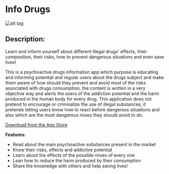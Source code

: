 Info Drugs
======================
![alt tag](http://i.imgur.com/FJxEnTG.gif)

## Description:

Learn and inform yourself about different illegal drugs' effects, their composition, their risks, how to prevent dangerous situations and even save lives!

This is a psychoactive drugs information app which purpose is educating and informing potential and regular users about the drugs subject and make them aware of how should they prevent and avoid most of the risks associated with drugs consumption, the content is written in a very objective way and alerts the users of the addiction potential and the harm produced in the human body for every drug. This application does not pretend to encourage or criminalize the use of illegal substances, it pretends letting users know how to react before dangerous situations and also which are the most dangerous mixes they should avoid to do.

[Download from the App Store](https://itunes.apple.com/us/app/info-drugs/id1068494182?mt=8) 

 **Features:**
* Read about the main psychoactive substances present in the market
* Know their risks, effects and addictive potential 
* Learn about the effects of the possible mixes of every one 
* Lean how to reduce the harm produced by their consumption 
* Share the knowledge with others and help saving lives!